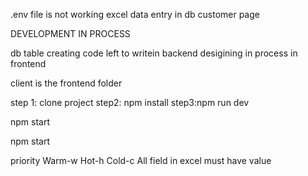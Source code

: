 <!-- issues -->

.env file is not working
excel data entry in db
customer page

DEVELOPMENT IN PROCESS

<!-- code left -->

db table creating code left to writein backend
desigining in process in frontend

client is the frontend folder

<!-- both backend and front end run at a time. -->

step 1: clone project
step2: npm install
step3:npm run dev

 <!-- to run only backend -->

npm start

 <!-- to run only frontend -->

npm start

priority Warm-w
Hot-h
Cold-c
All field in excel must have value
